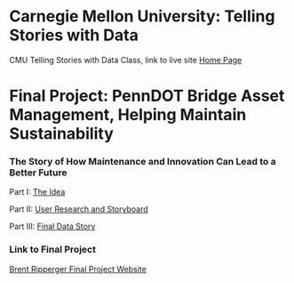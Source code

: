 # Carnegie Mellon University: Telling Stories with Data

CMU Telling Stories with Data Class, link to live site [Home Page](https://bripperg.github.io/tell_stories_CMU/)

# Final Project: PennDOT Bridge Asset Management, Helping Maintain Sustainability
### The Story of How Maintenance and Innovation Can Lead to a Better Future

Part I: [The Idea](https://bripperg.github.io/tell_stories_CMU/final_project_part1.html)

Part II: [User Research and Storyboard](https://bripperg.github.io/tell_stories_CMU/final_project_part2.html)

Part III: [Final Data Story](https://bripperg.github.io/tell_stories_CMU/final_project_part3.html)


### Link to Final Project

[Brent Ripperger Final Project Website](https://carnegiemellon.shorthandstories.com/penndot-asset-management--bridges-in-2020/index.html)
